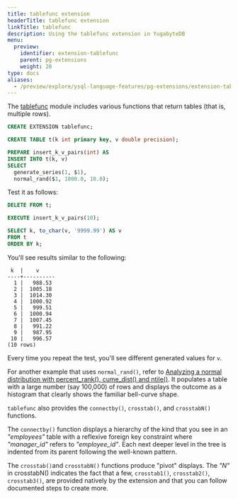 ```yaml
---
title: tablefunc extension
headerTitle: tablefunc extension
linkTitle: tablefunc
description: Using the tablefunc extension in YugabyteDB
menu:
  preview:
    identifier: extension-tablefunc
    parent: pg-extensions
    weight: 20
type: docs
aliases:
  - /preview/explore/ysql-language-features/pg-extensions/extension-tablefunc
---
```


The [tablefunc](https://www.postgresql.org/docs/15/tablefunc.html) module includes various functions that return tables (that is, multiple rows).

```sql
CREATE EXTENSION tablefunc;

CREATE TABLE t(k int primary key, v double precision);

PREPARE insert_k_v_pairs(int) AS
INSERT INTO t(k, v)
SELECT
  generate_series(1, $1),
  normal_rand($1, 1000.0, 10.0);
```

Test it as follows:

```sql
DELETE FROM t;

EXECUTE insert_k_v_pairs(10);

SELECT k, to_char(v, '9999.99') AS v
FROM t
ORDER BY k;
```

You'll see results similar to the following:

```output
 k  |    v
----+----------
  1 |   988.53
  2 |  1005.18
  3 |  1014.30
  4 |  1000.92
  5 |   999.51
  6 |  1000.94
  7 |  1007.45
  8 |   991.22
  9 |   987.95
 10 |   996.57
(10 rows)
```

Every time you repeat the test, you'll see different generated values for `v`.

For another example that uses `normal_rand()`, refer to [Analyzing a normal distribution with percent_rank(), cume_dist() and ntile()](../../../api/ysql/exprs/window_functions/analyzing-a-normal-distribution/). It populates a table with a large number (say 100,000) of rows and displays the outcome as a histogram that clearly shows the familiar bell-curve shape.

`tablefunc` also provides the `connectby()`, `crosstab()`, and `crosstabN()` functions.

The `connectby()` function displays a hierarchy of the kind that you see in an _"employees"_ table with a reflexive foreign key constraint where _"manager_id"_ refers to _"employee_id"_. Each next deeper level in the tree is indented from its parent following the well-known pattern.

The `crosstab()`and  `crosstabN()` functions produce "pivot" displays. The _"N"_ in crosstabN() indicates the fact that a few, `crosstab1()`, `crosstab2()`, `crosstab3()`, are provided natively by the extension and that you can follow documented steps to create more.
